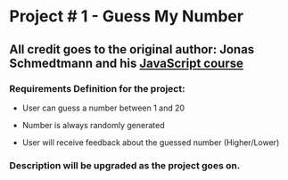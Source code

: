 # Project # 1 - Guess My Number
## All credit goes to the original author: Jonas Schmedtmann and his [JavaScript course](https://www.udemy.com/course/the-complete-javascript-course/)

### Requirements Definition for the project:

- User can guess a number between 1 and 20

- Number is always randomly generated

- User will receive feedback about the guessed number (Higher/Lower)

### Description will be upgraded as the project goes on.
